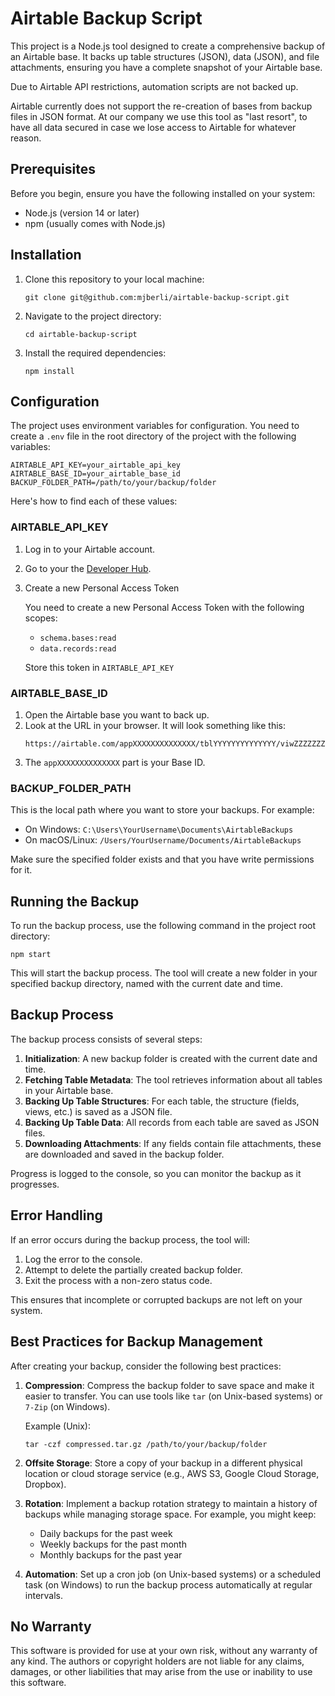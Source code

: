 # Airtable Backup Script

This project is a Node.js tool designed to create a comprehensive backup of an Airtable base. It backs up table structures (JSON), data (JSON), and file attachments, ensuring you have a complete snapshot of your Airtable base.

Due to Airtable API restrictions, automation scripts are not backed up.

Airtable currently does not support the re-creation of bases from backup files in JSON format. At our company we use this tool as "last resort", to have all data secured in case we lose access to Airtable for whatever reason.

## Prerequisites

Before you begin, ensure you have the following installed on your system:

- Node.js (version 14 or later)
- npm (usually comes with Node.js)

## Installation

1. Clone this repository to your local machine:
   ```
   git clone git@github.com:mjberli/airtable-backup-script.git
   ```

2. Navigate to the project directory:
   ```
   cd airtable-backup-script
   ```

3. Install the required dependencies:
   ```
   npm install
   ```

## Configuration

The project uses environment variables for configuration. You need to create a `.env` file in the root directory of the project with the following variables:

```
AIRTABLE_API_KEY=your_airtable_api_key
AIRTABLE_BASE_ID=your_airtable_base_id
BACKUP_FOLDER_PATH=/path/to/your/backup/folder
```

Here's how to find each of these values:

### AIRTABLE_API_KEY

1. Log in to your Airtable account.
2. Go to your the [Developer Hub](https://airtable.com/create/tokens).
3. Create a new Personal Access Token

   You need to create a new Personal Access Token with the following scopes:

   - `schema.bases:read`
   - `data.records:read`

   Store this token in `AIRTABLE_API_KEY`

### AIRTABLE_BASE_ID

1. Open the Airtable base you want to back up.
2. Look at the URL in your browser. It will look something like this:
   ```
   https://airtable.com/appXXXXXXXXXXXXXX/tblYYYYYYYYYYYYYY/viwZZZZZZZZZZZZZZ
   ```
3. The `appXXXXXXXXXXXXXX` part is your Base ID.

### BACKUP_FOLDER_PATH

This is the local path where you want to store your backups. For example:
- On Windows: `C:\Users\YourUsername\Documents\AirtableBackups`
- On macOS/Linux: `/Users/YourUsername/Documents/AirtableBackups`

Make sure the specified folder exists and that you have write permissions for it.

## Running the Backup

To run the backup process, use the following command in the project root directory:

```
npm start
```

This will start the backup process. The tool will create a new folder in your specified backup directory, named with the current date and time.

## Backup Process

The backup process consists of several steps:

1. **Initialization**: A new backup folder is created with the current date and time.
2. **Fetching Table Metadata**: The tool retrieves information about all tables in your Airtable base.
3. **Backing Up Table Structures**: For each table, the structure (fields, views, etc.) is saved as a JSON file.
4. **Backing Up Table Data**: All records from each table are saved as JSON files.
5. **Downloading Attachments**: If any fields contain file attachments, these are downloaded and saved in the backup folder.

Progress is logged to the console, so you can monitor the backup as it progresses.

## Error Handling

If an error occurs during the backup process, the tool will:

1. Log the error to the console.
2. Attempt to delete the partially created backup folder.
3. Exit the process with a non-zero status code.

This ensures that incomplete or corrupted backups are not left on your system.

## Best Practices for Backup Management

After creating your backup, consider the following best practices:

1. **Compression**: Compress the backup folder to save space and make it easier to transfer. You can use tools like `tar` (on Unix-based systems) or `7-Zip` (on Windows).

   Example (Unix):
   ```
   tar -czf compressed.tar.gz /path/to/your/backup/folder
   ```

2. **Offsite Storage**: Store a copy of your backup in a different physical location or cloud storage service (e.g., AWS S3, Google Cloud Storage, Dropbox).

3. **Rotation**: Implement a backup rotation strategy to maintain a history of backups while managing storage space. For example, you might keep:
   - Daily backups for the past week
   - Weekly backups for the past month
   - Monthly backups for the past year

4. **Automation**: Set up a cron job (on Unix-based systems) or a scheduled task (on Windows) to run the backup process automatically at regular intervals.

## No Warranty

This software is provided for use at your own risk, without any warranty of any kind. The authors or copyright holders are not liable for any claims, damages, or other liabilities that may arise from the use or inability to use this software.
